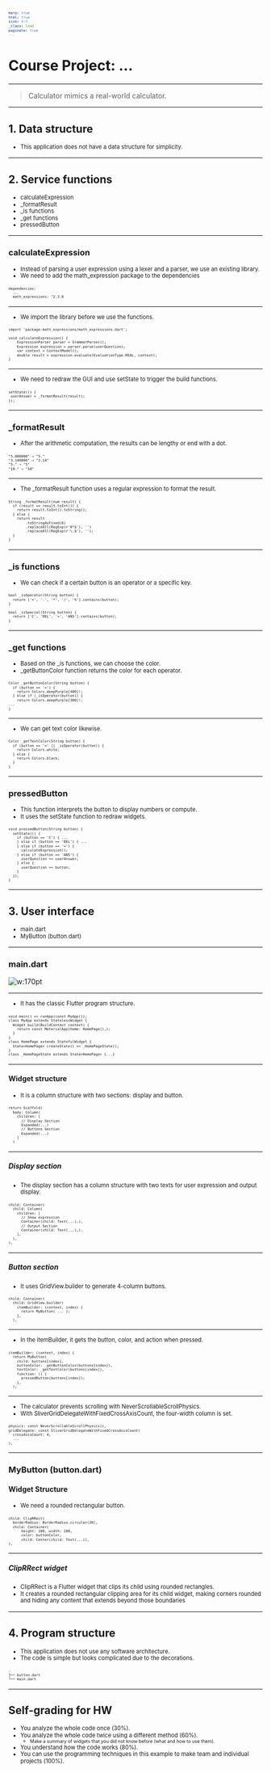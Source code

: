 ```yaml
---
marp: true 
html: true
size: 4:3
_class: lead
paginate: true
---
```


# Course Project: ...
---
> Calculator mimics a real-world calculator.

---
## 1. Data structure
- This application does not have a data structure for simplicity.
---

## 2. Service functions
- calculateExpression
- \_formatResult
- \_is functions
- \_get functions
- pressedButton
---
### calculateExpression
- Instead of parsing a user expression using a lexer and a parser, we use an existing library. 
- We need to add the math_expression package to the dependencies
```
dependencies:
  ...
  math_expressions: ^2.3.0 
```

---
- We import the library before we use the functions. 
```
import 'package:math_expressions/math_expressions.dart';

void calculateExpression() {
    ExpressionParser parser = GrammarParser();
    Expression expression = parser.parse(userQuestion);
    var context = ContextModel();
    double result = expression.evaluate(EvaluationType.REAL, context);
}
```
---
- We need to redraw the GUI and use setState to trigger the build functions. 

```
setState(() {
 userAnswer = _formatResult(result);
});

```
---
### \_formatResult
- After the arithmetic computation, the results can be lengthy or end with a dot.

```
"5.000000" → "5."
"3.140000" → "3.14"
"5." → "5"
"10." → "10"
```
---
- The \_formatResult function uses a regular expression to format the result.
```
String _formatResult(num result) {
  if (result == result.toInt()) {
    return result.toInt().toString();
  } else {
    return result
        .toStringAsFixed(6)
        .replaceAll(RegExp(r'0*$'), '')
        .replaceAll(RegExp(r'\.$'), '');
  }
}
```
---
### \_is functions
- We can check if a certain button is an operator or a specific key.
```
bool _isOperator(String button) {
  return ['+', '-', '*', '/', '%'].contains(button);
}

bool _isSpecial(String button) {
  return ['C', 'DEL', '=', 'ANS'].contains(button);
}
```
---
### \_get functions
- Based on the \_is functions, we can choose the color.
- \_getButtonColor function returns the color for each operator. 
```
Color _getButtonColor(String button) {
  if (button == '=') {
    return Colors.deepPurple[400]!;
  } else if (_isOperator(button)) {
    return Colors.deepPurple[300]!;
...
}
```
---
- We can get text color likewise. 
```
Color _getTextColor(String button) {
  if (button == '=' || _isOperator(button)) {
    return Colors.white;
  } else {
    return Colors.black;
  }
}
```

---
### pressedButton
- This function interprets the button to display numbers or compute. 
- It uses the setState function to redraw widgets.
<style scoped> 
pre code { font-size: 0.5em !important; line-height: 1.2;} 
</style> 

```
void pressedButton(String button) {
  setState(() {
    if (button == 'C') { ...
    } else if (button == 'DEL') { ...
    } else if (button == '=') {
      calculateExpression();
    } else if (button == 'ANS') {
      userQuestion += userAnswer;
    } else {
      userQuestion += button;
    }
  });
}
```
---
## 3. User interface
- main.dart
- MyButton (button.dart)

---

### main.dart

![w:170pt](./pic/main.webp)

----
- It has the classic Flutter program structure.

```
void main() => runApp(const MyApp());
class MyApp extends StatelessWidget {
  Widget build(BuildContext context) {
    return const MaterialApp(home: HomePage(),);
  }
}
class HomePage extends StatefulWidget {
  State<HomePage> createState() => _HomePageState();
}
class _HomePageState extends State<HomePage> {...}
```

---
####  Widget structure
- It is a column structure with two sections: display and button. 
```
return Scaffold(
  body: Column(
    children: [
      // Display Section
      Expanded(...)
      // Buttons Section
      Expanded(...)
    ]
  )
```
---
##### Display section
- The display section has a column structure with two texts for user expression and output display.
```
child: Container(
  child: Column(
    children: [
      // Show expression
      Container(child: Text(...),),
      // Output Section
      Container(child: Text(...),),
    ],
  ),
),
```
---
##### Button section
- It uses GridView.builder to generate 4-column buttons.
```
child: Container(
  child: GridView.builder(
    itemBuilder: (context, index) { 
      return MyButton( ... );
    },
  ),
```
---
- In the itemBuilder, it gets the button, color, and action when pressed. 
```
itemBuilder: (context, index) {
  return MyButton(
    child: buttons[index],
    buttonColor: _getButtonColor(buttons[index]),
    textColor: _getTextColor(buttons[index]),
    function: () {
      pressedButton(buttons[index]);
    },
  );
```
---
- The calculator prevents scrolling with NeverScrollableScrollPhysics.
- With SliverGridDelegateWithFixedCrossAxisCount, the four-width column is set. 
```
physics: const NeverScrollableScrollPhysics(),
gridDelegate: const SliverGridDelegateWithFixedCrossAxisCount(
  crossAxisCount: 4,
  ...
),
```
---
### MyButton (button.dart)
#### Widget Structure
- We need a rounded rectangular button.
```
child: ClipRRect(
  borderRadius: BorderRadius.circular(20),
  child: Container(
      height: 100, width: 100,
      color: buttonColor,
      child: Center(child: Text(...)),
),
```
---
##### ClipRRect widget
- ClipRRect is a Flutter widget that clips its child using rounded rectangles.
- It creates a rounded rectangular clipping area for its child widget, making corners rounded and hiding any content that extends beyond those boundaries

---
## 4. Program structure
- This application does not use any software architecture.
- The code is simple but looks complicated due to the decorations. 
```
.
├── button.dart
└── main.dart
```
---
## Self-grading for HW 
<style scoped> 
li { font-size: 0.8em !important; line-height: 1.2;} 
</style> 

- You analyze the whole code once (30%).
- You analyze the whole code twice using a different method (60%).
    - Make a summary of widgets that you did not know before (what and how to use them). 
- You understand how the code works (80%).
- You can use the programming techniques in this example to make team and individual projects (100%). 


 
